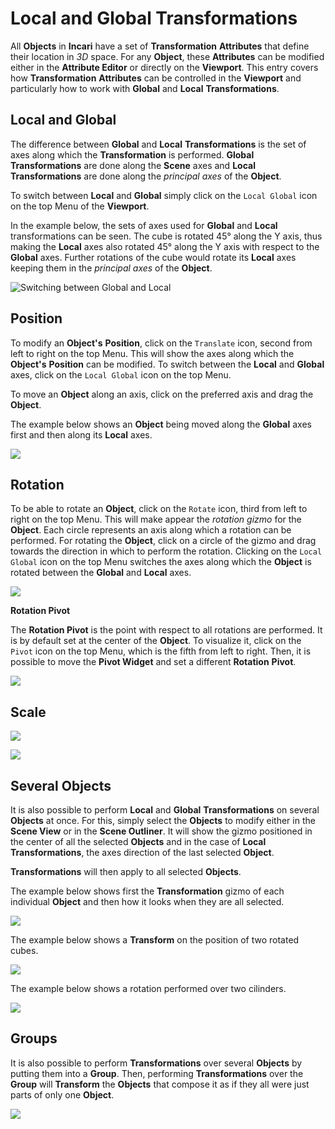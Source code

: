 # Local and Global Transformations

All **Objects** in **Incari** have a set of **Transformation** **Attributes** that define their location in *3D* space. For any **Object**, these **Attributes** can be modified either in the **Attribute Editor** or directly on the **Viewport**. This entry covers how **Transformation** **Attributes** can be controlled in the **Viewport** and particularly how to work with **Global** and **Local** **Transformations**.

## Local and Global

The difference between **Global** and **Local** **Transformations** is the set of axes along which the **Transformation** is performed. **Global** **Transformations** are done along the **Scene** axes and **Local** **Transformations** are done along the *principal axes* of the **Object**.

To switch between **Local** and **Global** simply click on the `Local Global` icon on the top Menu of the **Viewport**.

In the example below, the sets of axes used for **Global** and **Local** transformations can be seen. The cube is rotated 45° along the Y axis, thus making the **Local** axes also rotated 45° along the Y axis with respect to the **Global** axes. Further rotations of the cube would rotate its **Local** axes keeping them in the *principal axes* of the **Object**.

![Switching between Global and Local](../.gitbook/assets/LocalGlobal1.gif)

## Position

To modify an **Object's** **Position**, click on the `Translate` icon, second from left to right on the top Menu. This will show the axes along which the **Object's** **Position** can be modified. To switch between the **Local** and **Global** axes, click on the `Local Global` icon on the top Menu.

To move an **Object** along an axis, click on the preferred axis and drag the **Object**.

The example below shows an **Object** being moved along the **Global** axes first and then along its **Local** axes.

![](../.gitbook/assets/LocalGlobal_Position.gif)


## Rotation

To be able to rotate an **Object**, click on the `Rotate` icon, third from left to right on the top Menu. This will make appear the *rotation gizmo* for the **Object**. Each circle represents an axis along which a rotation can be performed. For rotating the **Object**, click on a circle of the gizmo and drag towards the direction in which to perform the rotation. Clicking on the `Local Global` icon on the top Menu switches the axes along which the **Object** is rotated between the **Global** and **Local** axes.

![](../.gitbook/assets/LocalGlobal_Rotation.gif)

**Rotation Pivot**

The **Rotation Pivot** is the point with respect to all rotations are performed. It is by default set at the center of the **Object**. To visualize it, click on the `Pivot` icon on the top Menu, which is the fifth from left to right. Then, it is possible to move the **Pivot Widget** and set a different **Rotation** **Pivot**.

![](../.gitbook/assets/LocalGlobal_Pivot.gif)

## Scale

![](../.gitbook/assets/LocalGlobal_Scale.gif)

![](../.gitbook/assets/LocalGlobal_Scale2.gif)

## Several **Objects**

It is also possible to perform **Local** and **Global** **Transformations** on several **Objects** at once. For this, simply select the **Objects** to modify either in the **Scene View** or in the **Scene Outliner**. It will show the gizmo positioned in the center of all the selected **Objects** and in the case of **Local Transformations**, the axes direction of the last selected **Object**.

**Transformations** will then apply to all selected **Objects**.

The example below shows first the **Transformation** gizmo of each individual **Object** and then how it looks when they are all selected.

![](../.gitbook/assets/LocalGlobal_SeveralObj1.gif)

The example below shows a **Transform** on the position of two rotated cubes.

![](../.gitbook/assets/LocalGlobal_SeveralObj2.gif)

The example below shows a rotation performed over two cilinders.

![](../.gitbook/assets/LocalGlobal_SeveralObj3.gif)


## Groups

It is also possible to perform **Transformations** over several **Objects** by putting them into a **Group**. Then, performing **Transformations** over the **Group** will **Transform** the **Objects** that compose it as if they all were just parts of only one **Object**.

![](../.gitbook/assets/LocalGlobal_Group1.gif)